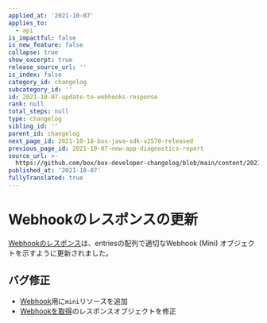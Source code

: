 ```yaml
---
applied_at: '2021-10-07'
applies_to:
  - api
is_impactful: false
is_new_feature: false
collapse: true
show_excerpt: true
release_source_url: ''
is_index: false
category_id: changelog
subcategory_id: ''
id: 2021-10-07-update-to-webhooks-response
rank: null
total_steps: null
type: changelog
sibling_id: ''
parent_id: changelog
next_page_id: 2021-10-18-box-java-sdk-v2570-released
previous_page_id: 2021-10-07-new-app-diagnostics-report
source_url: >-
  https://github.com/box/box-developer-changelog/blob/main/content/2021/10-07-update-to-webhooks-response.md
published_at: '2021-10-07'
fullyTranslated: true
---
```

# Webhookのレスポンスの更新

[Webhookのレスポンス][webhooks]は、entriesの配列で適切なWebhook (Mini) オブジェクトを示すように更新されました。

<!-- more -->

## バグ修正

* [Webhook][mini]用に`mini`リソースを追加
* [Webhookを取得][webhooks]のレスポンスオブジェクトを修正

[support]: https://developer.box.com/support

[forum]: https://support.box.com/hc/en-us/community/topics/360001932973-Platform-and-Developer-Forum

[webhooks]: e://get-webhooks

[mini]: e://resources/webhook--mini

